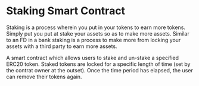 # Staking Smart Contract

Staking is a process wherein you put in your tokens to earn more tokens. Simply put you put at stake your assets so as to make more assets. Similar to an FD in a bank staking is a process to make more from locking your assets with a third party to earn more assets. 
  
A smart contract which allows users to stake and un-stake a specified ERC20 token. 
Staked tokens are locked for a specific length of time (set by the contrat owner at the outset).
Once the time period has elapsed, the user can remove their tokens again.


